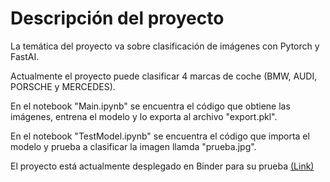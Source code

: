 # Descripción del proyecto

La temática del proyecto va sobre clasificación de imágenes con Pytorch y FastAI.

Actualmente el proyecto puede clasificar 4 marcas de coche (BMW, AUDI, PORSCHE y MERCEDES).

En el notebook "Main.ipynb" se encuentra el código que obtiene las imágenes, entrena el modelo y lo exporta al archivo "export.pkl".

En el notebook "TestModel.ipynb" se encuentra el código que importa el modelo y prueba a clasificar la imagen llamda "prueba.jpg".

El proyecto está actualmente desplegado en Binder para su prueba [(Link)](https://mybinder.org/v2/gh/AntonioRG00/CarClassify-Pytorch-FastAI/HEAD)
